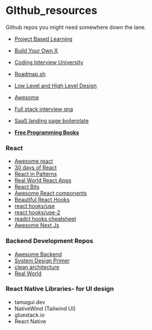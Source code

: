 # GIthub_resources
Github repos you might need somewhere down the lane.

- [Project Based Learning](https://github.com/practical-tutorials/project-based-learning)
- [Build Your Own X ](https://github.com/codecrafters-io/build-your-own-x)
- [Coding Interview University](https://github.com/jwasham/coding-interview-university)
- [Roadmap.sh](https://github.com/roadmapsh/deprecated-version)
- [Low Level and High Level Design](https://github.com/ashishps1/awesome-low-level-design)
- [Awesome](https://github.com/sindresorhus/awesome)
- [Full stack interview qna](https://github.com/aershov24/full-stack-interview-questions?tab=readme-ov-file)
- [SaaS landing page boilerplate](https://github.com/AtotheY/saas-landingpage?tab=readme-ov-file)

- **[Free Programming Books](https://github.com/EbookFoundation/free-programming-books?tab=readme-ov-file)**
  
### React

- [Awesome react](https://github.com/enaqx/awesome-react)
- [30 days of React](https://github.com/Asabeneh/30-Days-Of-React)
- [React in Patterns](https://github.com/krasimir/react-in-patterns)
- [Real World React Apps](https://github.com/jeromedalbert/real-world-react-apps)
- [React Bits](https://github.com/vasanthk/react-bits)
- [Awesome React components](https://github.com/brillout/awesome-react-components)
- [Beautiful React Hooks](https://github.com/antonioru/beautiful-react-hooks)
- [react hooks/use](https://github.com/streamich/react-use)
- [react hooks/use-2](https://github.com/uidotdev/usehooks)
- [readct hooks cheatsheet](https://github.com/daxter-army/react-hooks-cheatsheet)
- [Awesome Next Js](https://github.com/unicodeveloper/awesome-nextjs)

### Backend Development Repos
- [Awesome Backend](https://github.com/zhashkevych/awesome-backend)
- [System Design Primer](https://github.com/donnemartin/system-design-primer)
- [clean architecture](https://github.com/panagiop/node.js-clean-architecture)
- [Real World](https://github.com/gothinkster/realworld)


### React Native Libraries- for UI design

- tamagui.dev
- NativeWind (Tailwind UI)
- gluestack.io
- React Native 
